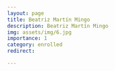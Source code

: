 ```yaml
---
layout: page
title: Beatriz Martín Mingo
description: Beatriz Martín Mingo
img: assets/img/6.jpg
importance: 1
category: enrolled
redirect: 

---
```

